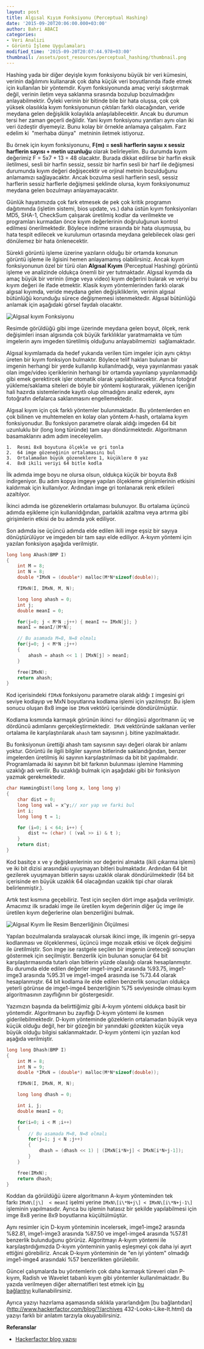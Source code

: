 ```yaml
---
layout: post
title: Algısal Kıyım Fonksiyonu (Perceptual Hashing)
date: '2015-09-20T20:06:00.000+03:00'
author: Bahri ABACI
categories:
- Veri Analizi
- Görüntü İşleme Uygulamaları
modified_time: '2015-09-20T20:07:44.978+03:00'
thumbnail: /assets/post_resources/perceptual_hashing/thumbnail.png
---
```


Hashing yada bir diğer deyişle kıyım fonksiyonu büyük bir veri kümesini,
verinin dağılımını kullanarak çok daha küçük veri boyutlarında ifade
etmek için kullanılan bir yöntemdir. Kıyım fonksiyonunda amaç veriyi
sıkıştırmak değil, verinin iletim veya saklanma sırasında bozulup
bozulmadığını anlayabilmektir. Öyleki verinin bir bitinde bile bir hata
oluşsa, çok çok yüksek olasılıkla kıyım fonksiyonunun çıktıları farklı
olacağından, veride meydana gelen değişiklik kolaylıkla
anlaşılabilecektir. Ancak bu durumun tersi her zaman geçerli değildir.
Yani kıyım fonksiyonu yanıtları aynı olan iki veri özdeştir diyemeyiz.
Bunu kolay bir örnekle anlamaya çalışalım. Farz edelim ki  "merhaba
dünya"  metninin iletmek istiyoruz.  

<!--more-->
  
Bu örnek için kıyım fonksiyonunu, **F(m) = sesli harflerin sayısı x sessiz harflerin sayısı + metin uzunluğu** olarak belirleyelim. Bu durumda kıyım değerimiz F = 5x7 + 13 = 48 olacaktır. Burada dikkat edilirse bir harfin eksik iletilmesi, sesli bir harfin sessiz, sessiz bir harfin sesli bir harf ile değişmesi durumunda kıyım değeri değişecektir ve orjinal metnin
bozulduğunu anlamamızı sağlayacaktır. Ancak bozulma sesli harflerin
sesli, sessiz harflerin sessiz harflerle değişmesi şeklinde olursa,
kıyım fonksiyonumuz meydana gelen bozulmayı anlayamayacaktır. 

Günlük hayatımızda çok fark etmesek de pek çok kritik programın
dağıtımında (işletim sistemi, bios update, vs.) daha üstün kıyım
fonksiyonları MD5, SHA-1, CheckSum çalışarak üretilmiş kodlar da
verilmekte ve programları kurmadan önce kıyım değerlerinin doğruluğunun
kontrol edilmesi önerilmektedir. Böylece indirme sırasında bir hata
oluşmuşsa, bu hata tespit edilecek ve kurulumun ortasında meydana
gelebilecek olası geri dönülemez bir hata önlenecektir.

Sürekli görüntü işleme üzerine yazıların olduğu bir ortamda konunun
görüntü işleme ile ilgisini hemen anlayamamış olabilirsiniz. Ancak kıyım
fonksiyonunun özel bir türü olan **Algısal Kıyım** (Perceptual Hashing)
görüntü işleme ve analizinde oldukça önemli bir yer tutmaktadır. Algısal
kıyımda da amaç büyük bir verinin (imge veya video) kıyım değerini
bularak ve veriyi bu kıyım değeri ile ifade etmektir. Klasik kıyım
yöntemlerinden farklı olarak algısal kıyımda, veride meydana gelen
değişikliklerin, verinin algısal bütünlüğü korunduğu sürece değişmemesi
istenmektedir. Algısal bütünlüğü anlamak için aşağıdaki görsel faydalı
olacaktır.

![Algısal kıyım Fonksiyonu][perceptual_hashing]

Resimde görüldüğü gibi imge üzerinde meydana gelen boyut, ölçek, renk
değişimleri insan algısında çok büyük farklılıklar yaratmamakta ve tüm
imgelerin aynı imgeden türetilmiş olduğunu anlayabilmemizi
 sağlamaktadır.  
  
Algısal kıyımlamada da hedef yukarıda verilen tüm imgeler için aynı
çıktıyı üreten bir kıyım fonksiyon bulmaktır. Böylece telif hakları
bulunan bir imgenin herhangi bir yerde kullanılıp kullanılmadığı, veya
yayınlanması yasak olan imge/video içeriklerinin herhangi bir ortamda
yayınlanıp yayınlanmadığı gibi emek gerektircek işler otomatik olarak
yapılabilinecektir. Ayrıca fotoğraf yükleme/saklama siteleri de böyle
bir yöntemi koşturarak, yüklenen içeriğin hali hazırda sistemlerinde
kayıtlı olup olmadığını analiz ederek, aynı fotoğrafın defalarca
saklanmasını engellemektedir.  
  
Algısal kıyım için çok farklı yöntemler bulunmaktadır. Bu yöntemlerden
en çok bilinen ve muhtemelen en kolay olan yöntem A-hash, ortalama kıyım
fonksiyonudur. Bu fonksiyon parametre olarak aldığı imgeden 64 bit
uzunluklu bir (long long türünde) tam sayı döndürmektedir. Algoritmanın
basamaklarını adım adım ineceleyelim.  
  

    1.  Resmi 8x8 boyutuna ölçekle ve gri tonla
    2.  64 imge gözeneğinin ortalamasını bul
    3.  Ortalamadan büyük gözeneklere 1, küçüklere 0 yaz
    4.  8x8 ikili veriyi 64 bitle kodla

  
İlk adımda imge boyu ne olursa olsun, oldukça küçük bir boyuta 8x8
indirgeniyor. Bu adım kopya imgeye yapılan ölçekleme girişimlerinin
etkisini kaldırmak için kullanılyor. Ardından imge gri tonlanarak renk
etkileri azaltılyor.  
  
İkinci adımda ise gözeneklerin ortalaması bulunuyor. Bu ortalama üçüncü
adımda eşikleme için kullanıldığından, parlaklık azaltma veya artırma
gibi girişimlerin etkisi de bu adımda yok ediliyor.  
  
Son adımda ise üçüncü adımda elde edilen ikili imge eşsiz bir sayıya
dönüştürülüyor ve imgeden bir tam sayı elde ediliyor. A-kıyım yöntemi
için yazılan fonksiyon aşağıda verilmiştir.

```c
long long Ahash(BMP I) 
{
    int M = 8;
    int N = 8;
    double *IMxN = (double*) malloc(M*N*sizeof(double));

    fIMxN(I, IMxN, M, N);

    long long ahash = 0;
    int j;
    double meanI = 0;

    for(j=0; j < M*N ;j++) { meanI += IMxN[j]; }
    meanI = meanI/(M*N);

    // Bu asamada M=8, N=8 olmalı
    for(j=0; j < M*N ;j++) 
    {
        ahash = ahash << 1 | IMxN[j] > meanI;
    }

    free(IMxN);
    return ahash;
}
```

Kod içerisindeki `fIMxN` fonksiyonu parametre olarak aldığı `I` imgesini gri seviye kodlayıp ve MxN boyutlarına kodlama işlemi için yazılmıştır. Bu işlem sonucu oluşan 8x8 imge ise `IMxN` vektörü içerisinde döndürülmüştür.  
  
Kodlama kısmında karmaşık görünün ikinci `for` döngüsü algoritmanın üç ve dördüncü adımlarını gerçekleştirmektedir.  `IMxN` vektöründe saklanan veriler ortalama ile karşılaştırılarak `ahash` tam sayısının j. bitine yazılmaktadır.  
  
Bu fonksiyonun ürettiği ahash tam sayısının sayı değeri olarak bir anlamı yoktur. Görüntü ile ilgili bilgiler sayının bitlerinde saklandığından, benzer imgelerden üretilmiş iki sayının karşılaştırılması da bit bit yapılmalıdır. Programlamada iki sayının bit bit farkının bulunması işlemine Hamming uzaklığı adı verilir. Bu uzaklığı bulmak için aşağıdaki gibi bir fonksiyon yazmak gerekmektedir.

```c
char HammingDist(long long x, long long y)
{
    char dist = 0;
    long long val = x^y;// xor yap ve farki bul
    int i;
    long long t = 1;

    for (i=0; i < 64; i++) {
        dist += (char) ( (val >> i) & t );
    }
    return dist;
}
```

Kod basitçe x ve y değişkenlerinin xor değerini almakta (ikili çıkarma
işlemi) ve iki bit dizisi arasındaki uyuşmayan bitleri bulmaktadır.
Ardından 64 bit gezilerek uyuşmayan bitlerin sayısı uzaklık olarak
döndürülmektedir (64 bit içerisinde en büyük uzaklık 64 olacağından
uzaklık tipi char olarak belirlenmiştir.).  
  
Artık test kısmına geçebiliriz. Test için seçilen dört imge aşağıda
verilmiştir. Amacımız ilk sıradaki imge ile üretilen kıyım değerinin
diğer üç imge ile üretilen kıyım değerlerine olan benzerliğini bulmak.  
  
![Algısal Kıyım İle Resim Benzerliğinin Ölçülmesi][sample]
  
Yapılan bozulmalarıda sıralayacak olursak ikinci imge, ilk imgenin
gri-sepya kodlanması ve ölçeklenmesi, üçüncü imge mozaik etkisi ve ölçek
değişimi ile üretilmiştir. Son imge ise rastgele seçilen bir imgenin
üreteceği sonuçları göstermek için seçilmiştir. Benzerlik için bulunan
sonuçlar 64 bit karşılaştırmasında tutarlı olan bitlerin yüzde olasılığı
olarak hesaplanmıştır. Bu durumda elde edilen değerler imge1-imge2
arasında %93.75, imge1-imge3 arasında %95.31 ve imge1-imge4 arasında ise
%73.44 olarak hesaplanmıştır. 64 bit kodlama ile elde edilen benzerlik
sonuçları oldukça yeterli görünse de imge1-imge4 benzerliğinin %75
seviyesinde olması kıyım algoritmasının zayıflığının bir
göstergesidir.  
  
Yazımızın başında da belirttiğimiz gibi A-kıyım yöntemi oldukça basit
bir yöntemdir. Algoritmanın bu zayıflığı D-kıyım yöntemi ile kısmen
giderilebilmektedir. D-kıyım yönteminde gözeklerin ortalamadan büyük
veya küçük olduğu değil, her bir gözeğin bir yanındaki gözekten küçük
veya büyük olduğu bilgisi saklanmaktadır. D-kıyım yöntemi için yazılan
kod aşağıda verilmiştir.

```c
long long Dhash(BMP I) 
{
    int M = 8;
    int N = 9;
    double *IMxN = (double*) malloc(M*N*sizeof(double));

    fIMxN(I, IMxN, M, N);

    long long dhash = 0;

    int i, j;
    double meanI = 0;

    for(i=0; i < M ;i++) 
    {
        // Bu asamada M=8, N=8 olmalı
        for(j=1; j < N ;j++) 
        {
            dhash = (dhash << 1) | (IMxN[i*N+j] < IMxN[i*N+j-1]);
        }
    }

    free(IMxN);
    return dhash;
}
```

Koddan da görüldüğü üzere algoritmanın A-kıyım yönteminden tek
farkı `IMxN\[j\]  < meanI` işelmi yerine `IMxN\[i\*N+j\] < IMxN\[i\*N+j-1\]` işleminin yapılmasıdır. Ayrıca bu işlemin hatasız bir şekilde yapılabilmesi için imge 8x8 yerine 8x9 boyutlarına küçültülmüştür.  
  
Aynı resimler için D-kıyım yönteminin incelersek, imge1-imge2 arasında
%82.81, imge1-imge3 arasında %87.50 ve imge1-imge4 arasında %57.81
benzerlik bulunduğunu görürüz. Algoritmayı A-kıyım yöntemi ile
karşılaştırdığımızda D-kıyım yönteminin yanlış eşleşmeyi çok daha iyi
ayırt ettiğini görebiliriz. Ancak D-kıyım yönteminin de "en iyi yöntem"
olmadığı imge1-imge4 arasındaki %57 benzerlikten görülebilir.  
  
  
Güncel çalışmalarda bu yöntemlerin çok daha karmaşık türeveri olan
P-kıyım, Radish ve Wavelet tabanlı kıyım gibi yöntemler
kullanılmaktadır. Bu yazıda verilmeyen diğer alternatifleri test etmek
için [bu bağlantıyı](http://www.phash.org/demo/) kullanabilirsiniz.  
  
Ayrıca yazıyı hazırlama aşamasında sıklıkla yararlandığım [bu bağlantıdan](http://www.hackerfactor.com/blog/?/archives 432-Looks-Like-It.html) da yazıyı farklı bir anlatım tarzıyla okuyabilirsiniz.  
  
**Referanslar**
* [Hackerfactor blog yazısı](http://www.hackerfactor.com/blog/?/archives/432-Looks-Like-It.html)

[RESOURCES]: # (List of the resources used by the blog post)
[perceptual_hashing]: /assets/post_resources/perceptual_hashing/algisal_kiyim.png
[sample]: /assets/post_resources/perceptual_hashing/kiyim_test.png